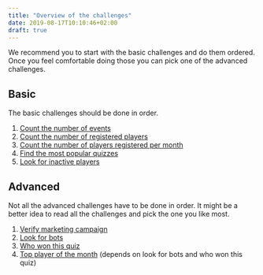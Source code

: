 ```yaml
---
title: "Overview of the challenges"
date: 2019-08-17T10:10:46+02:00
draft: true
---
```


We recommend you to start with the basic challenges and do them ordered. Once you feel comfortable doing those you can pick one of the advanced challenges.

## Basic

The basic challenges should be done in order. 

1. [Count the number of events](/challenge/count_number_of_events)
1. [Count the number of registered players](/challenge/count_number_of_registered_players)
1. [Count the number of players registered per month](/challenge/count_number_of_registered_players_per_month)
1. [Find the most popular quizzes](/challenge/find_most_popular_quizzes)
1. [Look for inactive players](/challenge/find_inactive_players)

## Advanced

Not all the advanced challenges have to be done in order. It might be a better idea to read all the challenges and pick the one you like most.

1. [Verify marketing campaign](/challenge/verify_marketing_campaign)
1. [Look for bots](/challenge/look_for_bots)
1. [Who won this quiz](/challenge/who_won_the_quiz)
1. [Top player of the month](/challenge/top_player_of_the_month) (depends on look for bots and who won this quiz)

